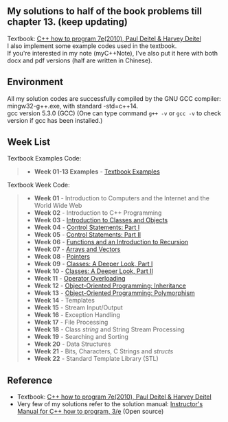 ## My solutions to half of the book problems till chapter 13. (keep updating)
Textbook: [C++ how to program 7e(2010), Paul Deitel & Harvey Deitel](http://www.deitel.com/Books/C/CHowtoProgram7e/tabid/3472/Default.aspx) <br />
I also implement some example codes used in the textbook. <br />
If you're interested in my note (myC++Note), I've also put it here with both docx and pdf versions (half are written in Chinese).

## Environment
All my solution codes are successfully compiled by the GNU GCC compiler: <br />
mingw32-g++.exe, with standard -std=c++14. <br />
gcc version 5.3.0 (GCC) (One can type command `g++ -v` or `gcc -v` to check version if gcc has been installed.)


## Week List
Textbook Examples Code:
> - **Week 01-13 Examples** - [Textbook Examples](https://github.com/wkCircle/Deitel_Cplusplus_Practice/tree/master/Textbook%20Examples)

Textbook Week Code:
> - **Week 01** - Introduction to Computers and the Internet and the World Wide Web
> - **Week 02** - Introduction to C++ Programming
> - **Week 03** - [Introduction to Classes and Objects](https://github.com/wkCircle/Deitel_Cplusplus_Practice/tree/master/Chapter%203%20%26%204%20Exercises)
> - **Week 04** - [Control Statements: Part I](https://github.com/wkCircle/Deitel_Cplusplus_Practice/tree/master/Chapter%203%20%26%204%20Exercises)
> - **Week 05** - [Control Statements: Part II](https://github.com/wkCircle/Deitel_Cplusplus_Practice/tree/master/Chapter%205%20Exercises)
> - **Week 06** - [Functions and an Introduction to Recursion](https://github.com/wkCircle/Deitel_Cplusplus_Practice/tree/master/Chapter%206%20Exercises)
> - **Week 07** - [Arrays and Vectors](https://github.com/wkCircle/Deitel_Cplusplus_Practice/tree/master/Chapter%207%20Exercises)
> - **Week 08** - [Pointers](https://github.com/wkCircle/Deitel_Cplusplus_Practice/tree/master/Chapter%208%20Exercises)
> - **Week 09** - [Classes: A Deeper Look, Part I](https://github.com/wkCircle/Deitel_Cplusplus_Practice/tree/master/Chapter%209%20Exercises)
> - **Week 10** - [Classes: A Deeper Look, Part II](https://github.com/wkCircle/Deitel_Cplusplus_Practice/tree/master/Chapter%2010%20Exercises)
> - **Week 11** - [Operator Overloading](https://github.com/wkCircle/Deitel_Cplusplus_Practice/tree/master/Chapter%2011%20Exercises)
> - **Week 12** - [Object-Oriented Programming: Inheritance](https://github.com/wkCircle/Deitel_Cplusplus_Practice/tree/master/Chapter12%20Exercises)
> - **Week 13** - [Object-Oriented Programming: Polymorphism](https://github.com/wkCircle/Deitel_Cplusplus_Practice/tree/master/Chapter13%20Exercises)
> - **Week 14** - Templates
> - **Week 15** - Stream Input/Output
> - **Week 16** - Exception Handling
> - **Week 17** - File Processing
> - **Week 18** - Class *string* and String Stream Processing
> - **Week 19** - Searching and Sorting
> - **Week 20** - Data Structures
> - **Week 21** - Bits, Characters, C Strings and *structs*
> - **Week 22** - Standard Template Library (STL)

## Reference
- Textbook: [C++ how to program 7e(2010), Paul Deitel & Harvey Deitel](http://www.deitel.com/Books/C/CHowtoProgram7e/tabid/3472/Default.aspx)
- Very few of my solutions refer to the solution manual: [Instructor's Manual for C++ how to program, 3/e](http://index-of.es/C++/solution%20Manual%20for%20C++%20How%20to%20Program.pdf) (Open source)
